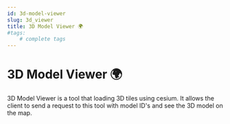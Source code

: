 ```yaml
---
id: 3d-model-viewer
slug: 3d_viewer 
title: 3D Model Viewer 🌍
#tags: 
    # complete tags
---
```


# 3D Model Viewer 🌍
 3D Model Viewer is a tool that loading 3D tiles using cesium. It allows the client to send a request to this tool with model ID's and see the 3D model on the map.